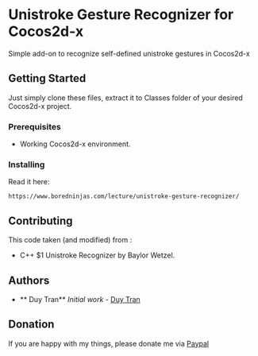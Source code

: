 # Unistroke Gesture Recognizer for Cocos2d-x
Simple add-on to recognize self-defined unistroke gestures in Cocos2d-x

## Getting Started

Just simply clone these files, extract it to Classes folder of your desired Cocos2d-x project.

### Prerequisites

- Working Cocos2d-x environment.

### Installing

Read it here: 
```
https://www.boredninjas.com/lecture/unistroke-gesture-recognizer/
```

## Contributing

This code taken (and modified) from :
- C++ $1 Unistroke Recognizer by Baylor Wetzel.


## Authors

* ** Duy Tran** *Initial work* - [Duy Tran](https://github.com/duytran1406)

## Donation
If you are happy with my things, please donate me via [Paypal](https://paypal.me/duytran1406)
